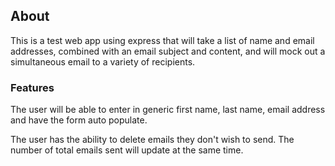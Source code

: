 ## About

This is a test web app using express that will take a list of name and email addresses, combined with an email subject and content, and will mock out a simultaneous email to a variety of recipients.

### Features

The user will be able to enter in generic first name, last name, email address and have the form auto populate.  

The user has the ability to delete emails they don't wish to send.  The number of total emails sent will update at the same time.
